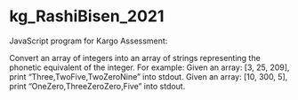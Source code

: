 # kg_RashiBisen_2021
JavaScript program for Kargo Assessment:

Convert an array of integers into an array of strings representing the phonetic equivalent of the
integer.
For example:
Given an array: [3, 25, 209], print “Three,TwoFive,TwoZeroNine” into stdout.
Given an array: [10, 300, 5], print “OneZero,ThreeZeroZero,Five” into stdout.
